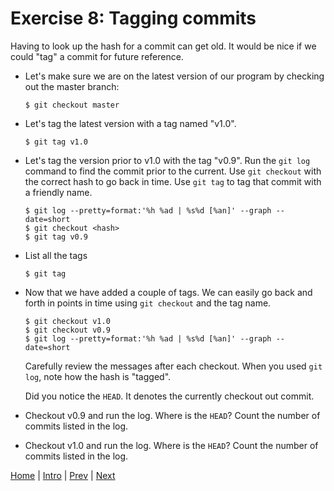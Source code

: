 # Exercise 8: Tagging commits

Having to look up the hash for a commit can get old. It would be nice if we could "tag" a commit for future reference.

- Let's make sure we are on the latest version of our program by checking out the master branch:

  ```
  $ git checkout master
  ```

- Let's tag the latest version with a tag named "v1.0".

  ```
  $ git tag v1.0
  ```

- Let's tag the version prior to v1.0 with the tag "v0.9".  Run the `git log` command to find the commit prior to the current.  Use `git checkout` with the correct hash to go back in time.  Use `git tag` to tag that commit with a friendly name.  

  ```
  $ git log --pretty=format:'%h %ad | %s%d [%an]' --graph --date=short
  $ git checkout <hash>
  $ git tag v0.9
  ```

- List all the tags

  ```
  $ git tag
  ```

- Now that we have added a couple of tags. We can easily go back and forth in points in time using `git checkout` and the tag name.  

  ```
  $ git checkout v1.0
  $ git checkout v0.9
  $ git log --pretty=format:'%h %ad | %s%d [%an]' --graph --date=short
  ```

  Carefully review the messages after each checkout.  When you used `git log`, note how the hash is "tagged".

  Did you notice the `HEAD`.  It denotes the currently checkout out commit.  

- Checkout v0.9 and run the log.  Where is the `HEAD`?  Count the number of commits listed in the log.
- Checkout v1.0 and run the log.  Where is the `HEAD`?  Count the number of commits listed in the log.

[Home](/)   |   [Intro](/intro/)   |   [Prev](/intro/7)   |   [Next](/intro/9)

